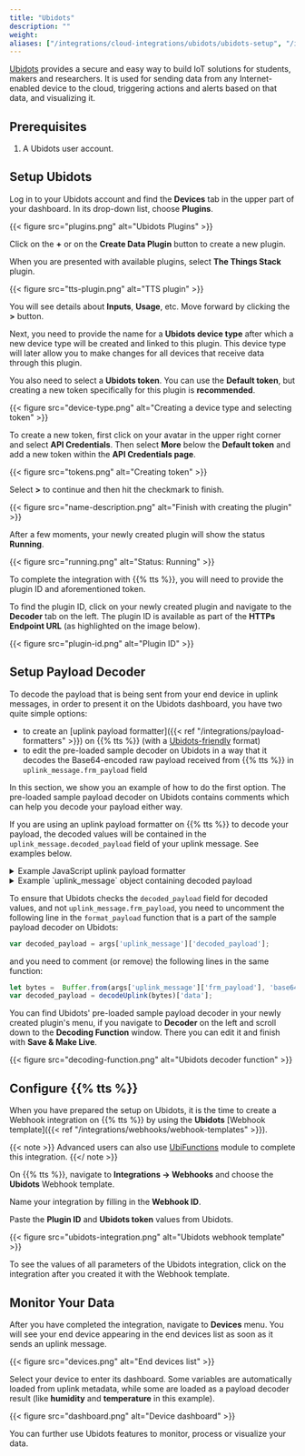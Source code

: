 ```yaml
---
title: "Ubidots"
description: ""
weight: 
aliases: ["/integrations/cloud-integrations/ubidots/ubidots-setup", "/integrations/cloud-integrations/ubidots/tts-setup"]
---
```


[Ubidots](https://ubidots.com/) provides a secure and easy way to build IoT solutions for students, makers and researchers. It is used for sending data from any Internet-enabled device to the cloud, triggering actions and alerts based on that data, and visualizing it. 

<!--more-->

## Prerequisites

1. A Ubidots user account.

## Setup Ubidots

Log in to your Ubidots account and find the **Devices** tab in the upper part of your dashboard. In its drop-down list, choose **Plugins**.

{{< figure src="plugins.png" alt="Ubidots Plugins" >}}

Click on the **+** or on the **Create Data Plugin** button to create a new plugin.

When you are presented with available plugins, select **The Things Stack** plugin.

{{< figure src="tts-plugin.png" alt="TTS plugin" >}}

You will see details about **Inputs**, **Usage**, etc. Move forward by clicking the **>** button.

Next, you need to provide the name for a **Ubidots device type** after which a new device type will be created and linked to this plugin. This device type will later allow you to make changes for all devices that receive data through this plugin.

You also need to select a **Ubidots token**. You can use the **Default token**, but creating a new token specifically for this plugin is **recommended**.

{{< figure src="device-type.png" alt="Creating a device type and selecting token" >}}

To create a new token, first click on your avatar in the upper right corner and select **API Credentials**. Then select **More** below the **Default token** and add a new token within the **API Credentials page**.

{{< figure src="tokens.png" alt="Creating token" >}}

Select **>** to continue and then hit the checkmark to finish.

{{< figure src="name-description.png" alt="Finish with creating the plugin" >}}

After a few moments, your newly created plugin will show the status **Running**.

{{< figure src="running.png" alt="Status: Running" >}}

To complete the integration with {{% tts %}}, you will need to provide the plugin ID and aforementioned token. 

To find the plugin ID, click on your newly created plugin and navigate to the **Decoder** tab on the left. The plugin ID is available as part of the **HTTPs Endpoint URL** (as highlighted on the image below).

{{< figure src="plugin-id.png" alt="Plugin ID" >}}

## Setup Payload Decoder

To decode the payload that is being sent from your end device in uplink messages, in order to present it on the Ubidots dashboard, you have two quite simple options:

- to create an [uplink payload formatter]({{< ref "/integrations/payload-formatters" >}}) on {{% tts %}} (with a [Ubidots-friendly](https://ubidots.com/docs/hw/#send-data-to-a-device) format)
- to edit the pre-loaded sample decoder on Ubidots in a way that it decodes the Base64-encoded raw payload received from {{% tts %}} in `uplink_message.frm_payload` field

In this section, we show you an example of how to do the first option. The pre-loaded sample payload decoder on Ubidots contains comments which can help you decode your payload either way.

If you are using an uplink payload formatter on {{% tts %}} to decode your payload, the decoded values will be contained in the `uplink_message.decoded_payload` field of your uplink message. See examples below.

<details><summary>Example JavaScript uplink payload formatter</summary>

```js
function decodeUplink(input) {
  var bytes = input.bytes;
  var temperature = bytes[0] | bytes[2];
  var humidity = bytes[1]| bytes[3];
  return {
    data: {
      temperature: temperature,
      humidity: humidity
    },
    warnings: [],
    errors: []
  };
}
```
</details>

<details><summary>Example `uplink_message` object containing decoded payload</summary>

```json
{
    "uplink_message": {
      "session_key_id": "AXqFkTMicRIyXZ/Mvzl02w==",
      "f_port": 8,
      "f_cnt": 202,
      "frm_payload": "ICw=",
      "decoded_payload": {
        "humidity": 44,
        "temperature": 32
      },
      "rx_metadata": [
        {
          "gateway_ids": {
            "gateway_id": "gw1",
            "eui": "B827EBFFFE8DB885"
          },
          "time": "2021-07-08T11:17:59.131695Z",
          "timestamp": 3940207243,
          "rssi": -27,
          "channel_rssi": -27,
          "snr": 9.2,
          "uplink_token": "ChIKEAoEc2VlZBIIuCfr//6NuIUQi5Xr1g4aDAjmvZuHBhDNk4rVAyD43Zy11u6C",
          "channel_index": 4
        }
      ],
      "settings": {
        "data_rate": {
          "lora": {
            "bandwidth": 125000,
            "spreading_factor": 7
          }
        },
        "coding_rate": "4/5",
        "frequency": "867300000",
        "timestamp": 3940207243,
        "time": "2021-07-08T11:17:59.131695Z"
      },
      "received_at": "2021-07-08T11:17:58.984396504Z",
      "consumed_airtime": "0.046336s"
    }
}
```
</details>

To ensure that Ubidots checks the `decoded_payload` field for decoded values, and not `uplink_message.frm_payload`, you need to uncomment the following line in the `format_payload` function that is a part of the sample payload decoder on Ubidots:

```js
var decoded_payload = args['uplink_message']['decoded_payload'];
```

and you need to comment (or remove) the following lines in the same function:

```js
let bytes =  Buffer.from(args['uplink_message']['frm_payload'], 'base64');
var decoded_payload = decodeUplink(bytes)['data'];
```

You can find Ubidots' pre-loaded sample payload decoder in your newly created plugin's menu, if you navigate to **Decoder** on the left and scroll down to the **Decoding Function** window. There you can edit it and finish with **Save & Make Live**.

{{< figure src="decoding-function.png" alt="Ubidots decoder function" >}}

## Configure {{% tts %}}

When you have prepared the setup on Ubidots, it is the time to create a Webhook integration on {{% tts %}} by using the **Ubidots** [Webhook template]({{< ref "/integrations/webhooks/webhook-templates" >}}).

{{< note >}} Advanced users can also use [UbiFunctions](https://help.ubidots.com/en/articles/2132086-analytics-ubifunctions-user-guide) module to complete this integration. {{</ note >}}

On {{% tts %}}, navigate to **Integrations &#8594; Webhooks** and choose the **Ubidots** Webhook template.

Name your integration by filling in the **Webhook ID**.

Paste the **Plugin ID** and **Ubidots token** values from Ubidots.

{{< figure src="ubidots-integration.png" alt="Ubidots webhook template" >}}

To see the values of all parameters of the Ubidots integration, click on the integration after you created it with the Webhook template.

## Monitor Your Data

After you have completed the integration, navigate to **Devices** menu. You will see your end device appearing in the end devices list as soon as it sends an uplink message.

{{< figure src="devices.png" alt="End devices list" >}}

Select your device to enter its dashboard. Some variables are automatically loaded from uplink metadata, while some are loaded as a payload decoder result (like **humidity** and **temperature** in this example). 

{{< figure src="dashboard.png" alt="Device dashboard" >}}

You can further use Ubidots features to monitor, process or visualize your data.
